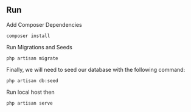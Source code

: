 ## Run

Add Composer Dependencies

`composer install`

Run Migrations and Seeds

`php artisan migrate`

Finally, we will need to seed our database with the following command:

`php artisan db:seed`

Run local host then

`php artisan serve`